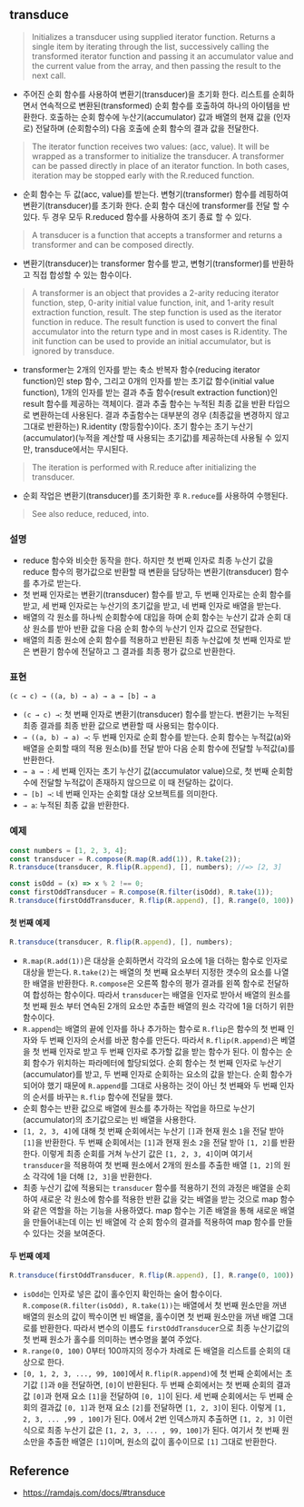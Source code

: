 ## transduce
> Initializes a transducer using supplied iterator function. Returns a single item by iterating through the list, successively calling the transformed iterator function and passing it an accumulator value and the current value from the array, and then passing the result to the next call.
- 주어진 순회 함수를 사용하여 변환기(transducer)을 초기화 한다. 리스트를 순회하면서 연속적으로 변환된(transformed) 순회 함수를 호출하여 하나의 아이템을 반환한다. 호출하는 순회 함수에 누산기(accumulator) 값과 배열의 현재 값을 (인자로) 전달하며 (순회함수의) 다음 호출에 순회 함수의 결과 값을 전달한다.

> The iterator function receives two values: (acc, value). It will be wrapped as a transformer to initialize the transducer. A transformer can be passed directly in place of an iterator function. In both cases, iteration may be stopped early with the R.reduced function.
- 순회 함수는 두 값(acc, value)를 받는다. 변형기(transformer) 함수를 레핑하여 변환기(transducer)를 초기화 한다. 순회 함수 대신에 transformer를 전달 할 수 있다. 두 경우 모두 R.reduced 함수를 사용하여 조기 종료 할 수 있다.

> A transducer is a function that accepts a transformer and returns a transformer and can be composed directly.
- 변환기(transducer)는 transformer 함수를 받고, 변형기(transformer)를 반환하고 직접 합성할 수 있는 함수이다.

> A transformer is an object that provides a 2-arity reducing iterator function, step, 0-arity initial value function, init, and 1-arity result extraction function, result. The step function is used as the iterator function in reduce. The result function is used to convert the final accumulator into the return type and in most cases is R.identity. The init function can be used to provide an initial accumulator, but is ignored by transduce.
- transformer는 2개의 인자를 받는 축소 반복자 함수(reducing iterator function)인 step 함수, 그리고 0개의 인자를 받는 초기값 함수(initial value function), 1개의 인자를 받는 결과 추출 함수(result extraction function)인 result 함수를 제공하는 객체이다. 결과 추출 함수는 누적된 최종 값을 반환 타입으로 변환하는데 사용된다. 결과 추출함수는 대부분의 경우 (최종값을 변경하지 않고 그대로 반환하는) R.identity (항등함수)이다. 초기 함수는 초기 누산기(accumulator)(누적을 계산할 때 사용되는 초기값)를 제공하는데 사용될 수 있지만, transduce에서는 무시된다.

> The iteration is performed with R.reduce after initializing the transducer.
- 순회 작업은 변환기(transducer)를 초기화한 후 `R.reduce`를 사용하여 수행된다.

> See also reduce, reduced, into.

### 설명
- reduce 함수와 비슷한 동작을 한다. 하지만 첫 번째 인자로 최종 누산기 값을 reduce 함수의 평가값으로 반환할 때 변환을 담당하는 변환기(transducer) 함수를 추가로 받는다.
- 첫 번째 인자로는 변환기(transducer) 함수를 받고, 두 번째 인자로는 순회 함수를 받고, 세 번째 인자로는 누산기의 초기값을 받고, 네 번째 인자로 배열을 받는다.
- 배열의 각 원소를 하나씩 순회함수에 대입을 하며 순회 함수는 누산기 값과 순회 대상 원소를 받아 반환 값을 다음 순회 함수의 누산기 인자 값으로 전달한다.
- 배열의 최종 원소에 순회 함수를 적용하고 반환된 최종 누산값에 첫 번째 인자로 받은 변환기 함수에 전달하고 그 결과를 최종 평가 값으로 반환한다.

### 표현
```
(c → c) → ((a, b) → a) → a → [b] → a
```
- `(c → c) →`: 첫 번째 인자로 변환기(transducer) 함수를 받는다. 변환기는 누적된 최종 결과를 최종 반환 값으로 변환할 때 사용되는 함수이다.
- `→ ((a, b) → a) →`: 두 번째 인자로 순회 함수를 받는다. 순회 함수는 누적값(a)와 배열을 순회할 때의 적용 원소(b)를 전달 받아 다음 순회 함수에 전달할 누적값(a)를 반환한다.
- `→ a → `: 세 번째 인자는 초기 누산기 값(accumulator value)으로, 첫 번째 순회함수에 전달할 누적값이 존재하지 않으므로 이 때 전달하는 값이다.
- `→ [b] →`: 네 번째 인자는 순회할 대상 오브젝트를 의미한다.
- `→ a`: 누적된 최종 값을 반환한다.

### 예제
```js
const numbers = [1, 2, 3, 4];
const transducer = R.compose(R.map(R.add(1)), R.take(2));
R.transduce(transducer, R.flip(R.append), [], numbers); //=> [2, 3]

const isOdd = (x) => x % 2 !== 0;
const firstOddTransducer = R.compose(R.filter(isOdd), R.take(1));
R.transduce(firstOddTransducer, R.flip(R.append), [], R.range(0, 100)); //=> [1]
```

#### 첫 번째 예제
```js
R.transduce(transducer, R.flip(R.append), [], numbers);
```
- `R.map(R.add(1))`은 대상을 순회하면서 각각의 요소에 1을 더하는 함수로 인자로 대상을 받는다. `R.take(2)`는 배열의 첫 번째 요소부터 지정한 갯수의 요소를 나열한 배열을 반환한다. `R.compose`은 오른쪽 함수의 평가 결과를 왼쪽 함수로 전달하여 합성하는 함수이다. 따라서 `transducer`는 배열을 인자로 받아서 배열의 원소를 첫 번째 원소 부터 연속된 2개의 요소만 추출한 배열의 원소 각각에 1을 더하기 위한 함수이다.
- `R.append`는 배열의 끝에 인자를 하나 추가하는 함수로 `R.flip`은 함수의 첫 번째 인자와 두 번째 인자의 순서를 바꾼 함수를 만든다. 따라서 `R.flip(R.append)`은 베열을 첫 번째 인자로 받고 두 번째 인자로 추가할 값을 받는 함수가 된다. 이 함수는 순회 함수가 위치하는 파라메터에 할당되었다. 순회 함수는 첫 번째 인자로 누산기(accumulator)를 받고, 두 번째 인자로 순회하는 요소의 값을 받는다. 순회 함수가 되어야 했기 때문에 `R.append`를 그대로 사용하는 것이 아닌 첫 번째와 두 번째 인자의 순서를 바꾸는 `R.flip` 함수에 전달을 했다.
- 순회 함수는 반환 값으로 배열에 원소를 추가하는 작업을 하므로 누산기(accumulator)의 초기값으로는 빈 배열을 사용한다.
- `[1, 2, 3, 4]`에 대해 첫 번째 순회에서는 누산기 `[]`과 현재 원소 `1`을 전달 받아 `[1]`을 반환한다. 두 번째 순회에서는 `[1]`과 현재 원소 `2`을 전달 받아 `[1, 2]`를 반환한다. 이렇게 최종 순회를 거쳐 누산기 값은 `[1, 2, 3, 4]`이며 여기서 `transducer`을 적용하여 첫 번째 원소에서 2개의 원소를 추출한 배열 `[1, 2]`의 원소 각각에 1을 더해 `[2, 3]`을 반환한다.
- 최종 누산기 값에 적용되는 `transducer` 함수를 적용하기 전의 과정은 배열을 순회하여 새로운 각 원소에 함수를 적용한 반환 값을 갖는 배열을 받는 것으로 map 함수와 같은 역할을 하는 기능을 사용하였다. map 함수는 기존 배열을 통해 새로운 배열을 만들어내는데 이는 빈 배열에 각 순회 함수의 결과를 적용하여 map 함수를 만들 수 있다는 것을 보여준다.

#### 두 번째 예제
```js
R.transduce(firstOddTransducer, R.flip(R.append), [], R.range(0, 100));
```
- `isOdd`는 인자로 넣은 값이 홀수인지 확인하는 술어 함수이다. `R.compose(R.filter(isOdd), R.take(1))`는 배열에서 첫 번째 원소만을 꺼낸 배열의 원소의 값이 짝수이면 빈 배열을, 홀수이면 첫 번째 원소만을 꺼낸 배열 그대로를 반환한다. 따라서 변수의 이름도 `firstOddTransducer`으로 최종 누산기값의 첫 번째 원소가 홀수를 의미하는 변수명을 붙여 주었다.
- `R.range(0, 100)` 0부터 100까지의 정수가 차례로 든 배열을 리스트를 순회의 대상으로 한다.
- `[0, 1, 2, 3, ..., 99, 100]`에서 `R.flip(R.append)`에 첫 번째 순회에서는 초기값 `[]`과 `0`을 전달하면, `[0]`이 반환된다. 두 번째 순회에서는 첫 번째 순회의 결과값 `[0]`과 현재 요소 `[1]`을 전달하여 `[0, 1]`이 된다. 세 번째 순회에서는 두 번째 순회의 결과값 `[0, 1]`과 현재 요소 `[2]`를 전달하면 `[1, 2, 3]`이 된다. 이렇게 `[1, 2, 3, ... ,99 , 100]`가 된다. 0에서 2번 인덱스까지 추출하면 `[1, 2, 3]` 이런식으로 최종 누산기 값은 `[1, 2, 3, ... , 99, 100]`가 된다. 여기서 첫 번째 원소만을 추출한 배열은 `[1]`이며, 원소의 값이 홀수이므로 `[1]` 그대로 반환한다.

## Reference
- https://ramdajs.com/docs/#transduce
